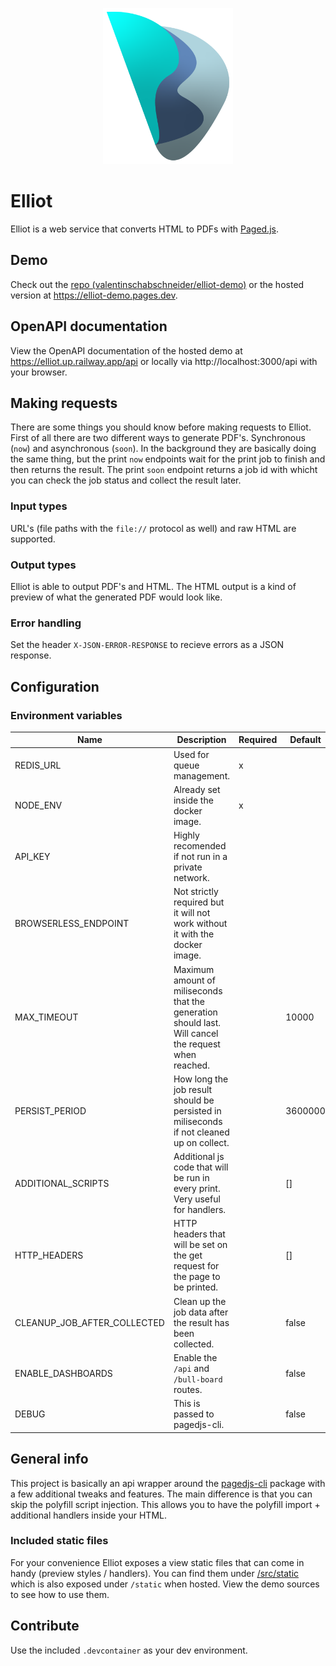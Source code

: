 <p align="center">
	<img src="docs/logo.svg" alt="elliot logo" height="250px" />
</p>

# Elliot

Elliot is a web service that converts HTML to PDFs with [Paged.js](https://pagedjs.org).

## Demo

Check out the [repo (valentinschabschneider/elliot-demo)](https://github.com/valentinschabschneider/elliot-demo) or the hosted version at https://elliot-demo.pages.dev.

## OpenAPI documentation

View the OpenAPI documentation of the hosted demo at https://elliot.up.railway.app/api or locally via http://localhost:3000/api with your browser.

## Making requests

There are some things you should know before making requests to Elliot.
First of all there are two different ways to generate PDF's. Synchronous (`now`) and asynchronous (`soon`).
In the background they are basically doing the same thing, but the print `now` endpoints wait for the print job to finish and then returns the result.
The print `soon` endpoint returns a job id with whicht you can check the job status and collect the result later.

### Input types

URL's (file paths with the `file://` protocol as well) and raw HTML are supported.

### Output types

Elliot is able to output PDF's and HTML. The HTML output is a kind of preview of what the generated PDF would look like.

### Error handling

Set the header `X-JSON-ERROR-RESPONSE` to recieve errors as a JSON response.

## Configuration

### Environment variables

| Name                        | Description                                                                                          | Required | Default |
| --------------------------- | ---------------------------------------------------------------------------------------------------- | -------- | ------- |
| REDIS_URL                   | Used for queue management.                                                                           | x        |         |
| NODE_ENV                    | Already set inside the docker image.                                                                 | x        |         |
| API_KEY                     | Highly recomended if not run in a private network.                                                   |          |         |
| BROWSERLESS_ENDPOINT        | Not strictly required but it will not work without it with the docker image.                         |          |         |
| MAX_TIMEOUT                 | Maximum amount of miliseconds that the generation should last. Will cancel the request when reached. |          | 10000   |
| PERSIST_PERIOD              | How long the job result should be persisted in miliseconds if not cleaned up on collect.             |          | 3600000 |
| ADDITIONAL_SCRIPTS          | Additional js code that will be run in every print. Very useful for handlers.                        |          | []      |
| HTTP_HEADERS                | HTTP headers that will be set on the get request for the page to be printed.                         |          | []      |
| CLEANUP_JOB_AFTER_COLLECTED | Clean up the job data after the result has been collected.                                           |          | false   |
| ENABLE_DASHBOARDS           | Enable the `/api` and `/bull-board` routes.                                                          |          | false   |
| DEBUG                       | This is passed to pagedjs-cli.                                                                       |          | false   |

## General info

This project is basically an api wrapper around the [pagedjs-cli](https://gitlab.coko.foundation/pagedjs/pagedjs-cli) package with a few additional tweaks and features.
The main difference is that you can skip the polyfill script injection. This allows you to have the polyfill import + additional handlers inside your HTML.

### Included static files

For your convenience Elliot exposes a view static files that can come in handy (preview styles / handlers). You can find them under [/src/static](/src/static) which is also exposed under `/static` when hosted. View the demo sources to see how to use them.

## Contribute

Use the included `.devcontainer` as your dev environment.
